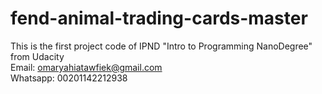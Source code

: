 # fend-animal-trading-cards-master
This is the first project code of IPND "Intro to Programming NanoDegree" from Udacity <br>
Email: omaryahiatawfiek@gmail.com <br>
Whatsapp: 00201142212938
